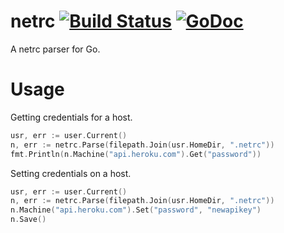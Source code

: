 # netrc [![Build Status](https://travis-ci.org/jdxcode/netrc.svg?branch=master)](https://travis-ci.org/jdxcode/netrc) [![GoDoc](https://godoc.org/github.com/jdxcode/netrc?status.svg)](http://godoc.org/github.com/jdxcode/netrc)

A netrc parser for Go.

# Usage

Getting credentials for a host.

```go
usr, err := user.Current()
n, err := netrc.Parse(filepath.Join(usr.HomeDir, ".netrc"))
fmt.Println(n.Machine("api.heroku.com").Get("password"))
```

Setting credentials on a host.

```go
usr, err := user.Current()
n, err := netrc.Parse(filepath.Join(usr.HomeDir, ".netrc"))
n.Machine("api.heroku.com").Set("password", "newapikey")
n.Save()
```
